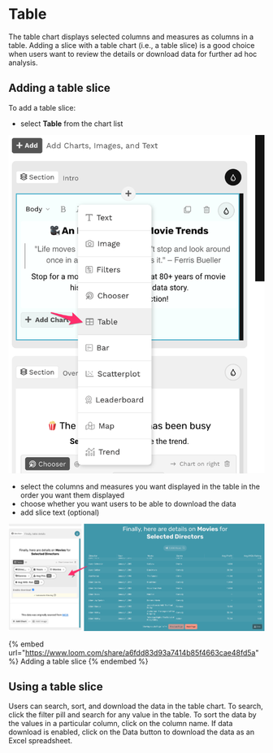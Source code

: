 # Table

The table chart displays selected columns and measures as columns in a table. Adding a slice with a table chart (i.e., a table slice) is a good choice when users want to review the details or download data for further ad hoc analysis.&#x20;

## Adding a table slice

To add a table slice:

* select **Table** from the chart list

![Select Table from the dropdown](<../../../.gitbook/assets/image (322).png>)

* select the columns and measures you want displayed in the table in the order you want them displayed&#x20;
* choose whether you want users to be able to download the data
* add slice text (optional)

![A table slice](<../../../.gitbook/assets/image (383).png>)

{% embed url="https://www.loom.com/share/a6fdd83d93a7414b85f4663cae48fd5a" %}
Adding a table slice
{% endembed %}

## Using a table slice

Users can search, sort, and download the data in the table chart. To search, click the filter pill and search for any value in the table. To sort the data by the values in a particular column, click on the column name. If data download is enabled, click on the Data button to download the data as an Excel spreadsheet.&#x20;
